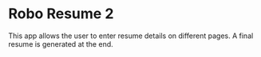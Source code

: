 # Robo Resume 2

This app allows the user to enter resume details on different pages.  A final resume is generated at the end.
